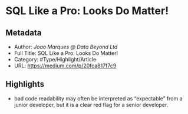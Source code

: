 # SQL Like a Pro: Looks Do Matter!

## Metadata

* Author: *Joao Marques @ Data Beyond Ltd*
* Full Title: SQL Like a Pro: Looks Do Matter!
* Category: #Type/Highlight/Article
* URL: https://medium.com/p/20fca817f7c9

## Highlights

* bad code readability may often be interpreted as “expectable” from a junior developer, but it is a clear red flag for a senior developer.
